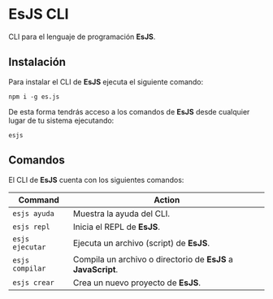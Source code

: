 # EsJS CLI

CLI para el lenguaje de programación **EsJS**.

## Instalación

Para instalar el CLI de **EsJS** ejecuta el siguiente comando:

```
npm i -g es.js
```

De esta forma tendrás acceso a los comandos de **EsJS** desde cualquier lugar de tu sistema ejecutando: 

```
esjs
```


## Comandos

El CLI de **EsJS** cuenta con los siguientes comandos:

| Command         | Action                                                         |
|-----------------|----------------------------------------------------------------|
| `esjs ayuda`    | Muestra la ayuda del CLI.                                      |
| `esjs repl`     | Inicia el REPL de **EsJS**.                                    |
| `esjs ejecutar` | Ejecuta un archivo (script) de **EsJS**.                       |
| `esjs compilar` | Compila un archivo o directorio de **EsJS** a **JavaScript**.  |
| `esjs crear`    | Crea un nuevo proyecto de **EsJS**.                            |

